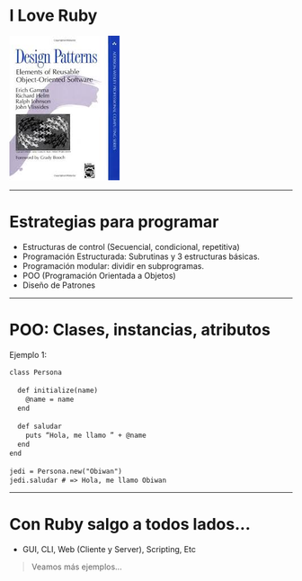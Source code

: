 
# I Love Ruby

![](./images/libro.png)

---

# Estrategias para programar

* Estructuras de control (Secuencial, condicional, repetitiva)
* Programación Estructurada: Subrutinas y 3 estructuras básicas.
* Programación modular: dividir en subprogramas.
* POO (Programación Orientada a Objetos)
* Diseño de Patrones

---

# POO: Clases, instancias, atributos

Ejemplo 1:

```
class Persona

  def initialize(name)
    @name = name
  end

  def saludar
    puts “Hola, me llamo ” + @name
  end
end

jedi = Persona.new("Obiwan")
jedi.saludar # => Hola, me llamo Obiwan
```

---

# Con Ruby salgo a todos lados...

* GUI, CLI, Web (Cliente y Server), Scripting, Etc

> Veamos más ejemplos...
